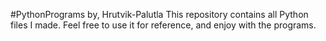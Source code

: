 #PythonPrograms by, Hrutvik-Palutla
This repository contains all Python files I made. Feel free to use it for reference, and enjoy with the programs.

